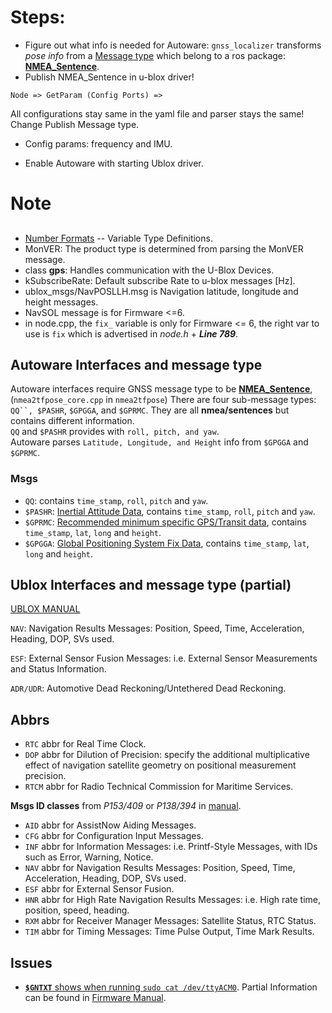 # Steps:

* Figure out what info is needed for Autoware:
`gnss_localizer` transforms *pose info* from a [Message type](http://docs.ros.org/api/nmea_msgs/html/msg/Sentence.html) which belong to a ros package: [**NMEA_Sentence**](http://wiki.ros.org/nmea_msgs).
* Publish NMEA_Sentence in u-blox driver!
```
Node => GetParam (Config Ports) => 
```
All configurations stay same in the yaml file and parser stays the same!
Change Publish Message type.
* Config params: frequency and IMU.

* Enable Autoware with starting Ublox driver.



# Note
## 
* [Number Formats](https://www.u-blox.com/sites/default/files/products/documents/u-blox8-M8_ReceiverDescrProtSpec_(UBX-13003221)_Public.pdf#page=157) --  Variable Type Definitions.
* MonVER: The product type is determined from parsing the MonVER message.
* class **gps**: Handles communication with the U-Blox Devices.
* kSubscribeRate: Default subscribe Rate to u-blox messages [Hz].
* ublox_msgs/NavPOSLLH.msg is Navigation latitude, longitude and height messages.
* NavSOL message is for Firmware <=6.
* in node.cpp, the `fix_` variable is only for Firmware <= 6, the right var to use is `fix` which is advertised in *node.h* + ***Line 789***.



## Autoware Interfaces and message type


Autoware interfaces require GNSS message type to be [**NMEA_Sentence**](http://wiki.ros.org/nmea_msgs),(`nmea2tfpose_core.cpp` in `nmea2tfpose`) There are four sub-message types: `QQ``, $PASHR`, `$GPGGA`, and `$GPRMC`. They are all **nmea/sentences** but contains different information. \
`QQ` and `$PASHR` provides with `roll, pitch, and yaw`.\
Autoware parses `Latitude, Longitude, and Height` info from `$GPGGA` and `$GPRMC`.

### Msgs

* `QQ`: contains `time_stamp`, `roll`, `pitch` and `yaw`.
* `$PASHR`: [Inertial Attitude Data](https://docs.novatel.com/OEM7/Content/SPAN_Logs/PASHR.htm), contains `time_stamp`, `roll`, `pitch` and `yaw`.
* `$GPRMC`: [Recommended minimum specific GPS/Transit data](https://docs.novatel.com/OEM7/Content/Logs/GPRMC.htm?tocpath=Logs%7CView%20Logs%7CGNSS%20Logs%7C_____59), contains `time_stamp`, `lat`, `long` and `height`.
* `$GPGGA`: [Global Positioning System Fix Data](https://docs.novatel.com/OEM7/Content/Logs/GPGGA.htm), contains `time_stamp`, `lat`, `long` and `height`.

## Ublox Interfaces and message type (partial)

 [UBLOX MANUAL](https://www.u-blox.com/sites/default/files/products/documents/u-blox8-M8_ReceiverDescrProtSpec_%28UBX-13003221%29_Public.pdf#page=354&zoom=100,0,0)

`NAV`: Navigation Results Messages: Position, Speed, Time, Acceleration, Heading, DOP, SVs used.

`ESF`: External Sensor Fusion Messages: i.e. External Sensor Measurements and Status Information.

`ADR/UDR`: Automotive Dead Reckoning/Untethered Dead Reckoning.

## Abbrs

* `RTC` abbr for Real Time Clock.
* `DOP` abbr for Dilution of Precision: specify the additional multiplicative effect of navigation satellite geometry on positional measurement precision.
* `RTCM` abbr for Radio Technical Commission for Maritime Services.

**Msgs ID classes** from *P153/409* or *P138/394* in [manual](https://www.u-blox.com/sites/default/files/products/documents/u-blox8-M8_ReceiverDescrProtSpec_%28UBX-13003221%29_Public.pdf#page=354&zoom=100,0,0).
* `AID` abbr for AssistNow Aiding Messages.
* `CFG` abbr for Configuration Input Messages.
* `INF` abbr for Information Messages: i.e. Printf-Style Messages, with IDs such as Error, Warning, Notice.
* `NAV` abbr for Navigation Results Messages: Position, Speed, Time, Acceleration, Heading, DOP, SVs used.
* `ESF` abbr for External Sensor Fusion.
* `HNR` abbr for High Rate Navigation Results Messages: i.e. High rate time, position, speed, heading.
* `RXM` abbr for Receiver Manager Messages: Satellite Status, RTC Status.
* `TIM` abbr for Timing Messages: Time Pulse Output, Time Mark Results.

## Issues
* [**`$GNTXT`** shows when running `sudo cat /dev/ttyACM0`](https://raspberrypi.stackexchange.com/questions/88916/getting-nmea-unknown-msg58-and-other-garbage-from-my-neo-6m-0-001-gps-module). Partial Information can be found in [Firmware Manual](https://www.u-blox.com/sites/default/files/GNSS-FW3.01_ReleaseNotes_%28UBX-16000319%29_Public.pdf#page=9).
